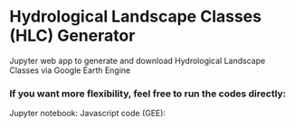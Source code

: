 # Hydrological Landscape Classes (HLC) Generator
Jupyter web app to generate and download Hydrological Landscape Classes via Google Earth Engine


### If you want more flexibility, feel free to run the codes directly:
Jupyter notebook: 
Javascript code (GEE): 
